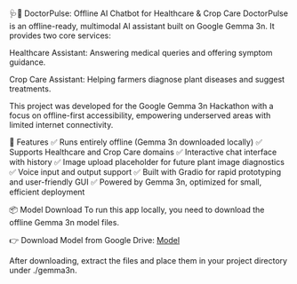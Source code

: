 🩺🌾 DoctorPulse: Offline AI Chatbot for Healthcare & Crop Care
DoctorPulse is an offline-ready, multimodal AI assistant built on Google Gemma 3n. It provides two core services:

Healthcare Assistant: Answering medical queries and offering symptom guidance.

Crop Care Assistant: Helping farmers diagnose plant diseases and suggest treatments.

This project was developed for the Google Gemma 3n Hackathon with a focus on offline-first accessibility, empowering underserved areas with limited internet connectivity.

🚀 Features
✅ Runs entirely offline (Gemma 3n downloaded locally)
✅ Supports Healthcare and Crop Care domains
✅ Interactive chat interface with history
✅ Image upload placeholder for future plant image diagnostics
✅ Voice input and output support
✅ Built with Gradio for rapid prototyping and user-friendly GUI
✅ Powered by Gemma 3n, optimized for small, efficient deployment

📦 Model Download
To run this app locally, you need to download the offline Gemma 3n model files.

👉 Download Model from Google Drive:
[Model](https://drive.google.com/drive/folders/1hmsEYwUv3KhZmnhK8pFL5CqJkP43PNzH?usp=sharing)

After downloading, extract the files and place them in your project directory under ./gemma3n.

